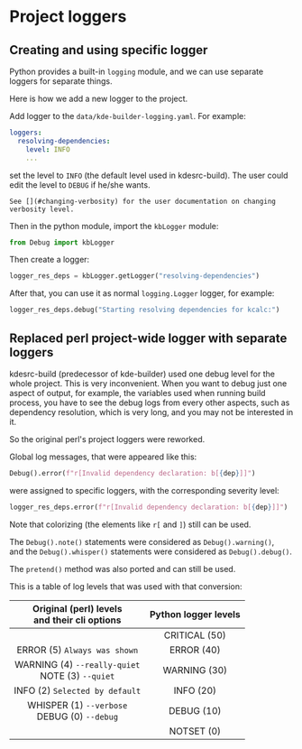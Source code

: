 # Project loggers

## Creating and using specific logger

Python provides a built-in `logging` module, and we can use separate loggers for separate things.

Here is how we add a new logger to the project.

Add logger to the `data/kde-builder-logging.yaml`. For example:
```yaml
loggers:
  resolving-dependencies:
    level: INFO
    ...
```

set the level to `INFO` (the default level used in kdesrc-build). The user could edit the level to `DEBUG` if he/she wants.

```{note}
See [](#changing-verbosity) for the user documentation on changing verbosity level.
```

Then in the python module, import the `kbLogger` module:
```python
from Debug import kbLogger
```

Then create a logger:
```python
logger_res_deps = kbLogger.getLogger("resolving-dependencies")
```

After that, you can use it as normal `logging.Logger` logger, for example:
```python
logger_res_deps.debug("Starting resolving dependencies for kcalc:")
```

## Replaced perl project-wide logger with separate loggers

kdesrc-build (predecessor of kde-builder) used one debug level for the whole project. This is very inconvenient.
When you want to debug just one aspect of output, for example, the variables used when running build process, you have to see
the debug logs from every other aspects, such as dependency resolution, which is very long, and you may not be interested in it.

So the original perl's project loggers were reworked.

Global log messages, that were appeared like this:
```python
Debug().error(f"r[Invalid dependency declaration: b[{dep}]]")
```

were assigned to specific loggers, with the corresponding severity level:
```python
logger_res_deps.error(f"r[Invalid dependency declaration: b[{dep}]]")
```

Note that colorizing (the elements like `r[` and `]`) still can be used.

The `Debug().note()` statements were considered as `Debug().warning()`,  
and the `Debug().whisper()` statements were considered as `Debug().debug()`.

The `pretend()` method was also ported and can still be used. 

This is a table of log levels that was used with that conversion: 

|  Original (perl) levels <br/> and their cli options   | Python logger levels |
|:-----------------------------------------------------:|:--------------------:|
|                                                       |    CRITICAL (50)     |
|             ERROR (5) `Always was shown`              |      ERROR (40)      |
| WARNING (4) `--really-quiet` <br/> NOTE (3) `--quiet` |     WARNING (30)     |
|            INFO (2) `Selected by default`             |      INFO (20)       |
|   WHISPER (1) `--verbose` <br/> DEBUG (0) `--debug`   |      DEBUG (10)      |
|                                                       |      NOTSET (0)      |
